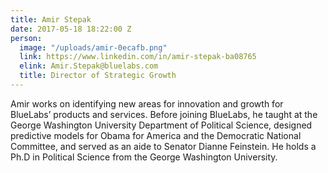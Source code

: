 ```yaml
---
title: Amir Stepak
date: 2017-05-18 18:22:00 Z
person:
  image: "/uploads/amir-0ecafb.png"
  link: https://www.linkedin.com/in/amir-stepak-ba08765
  elink: Amir.Stepak@bluelabs.com
  title: Director of Strategic Growth
---
```


Amir works on identifying new areas for innovation and growth for BlueLabs’ products and services. Before joining BlueLabs, he taught at the George Washington University Department of Political Science, designed predictive models for Obama for America and the Democratic National Committee, and served as an aide to Senator Dianne Feinstein. He holds a Ph.D in Political Science from the George Washington University.